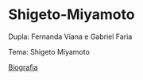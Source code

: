 # Shigeto-Miyamoto

Dupla: Fernanda Viana e Gabriel Faria

Tema: Shigeto Miyamoto


<a href= "https://github.com/GabrielFaria-cyber/Shigeto-Miyamoto/wiki/Biografia:-Shigeto-Miyamoto"> Biografia <a>
